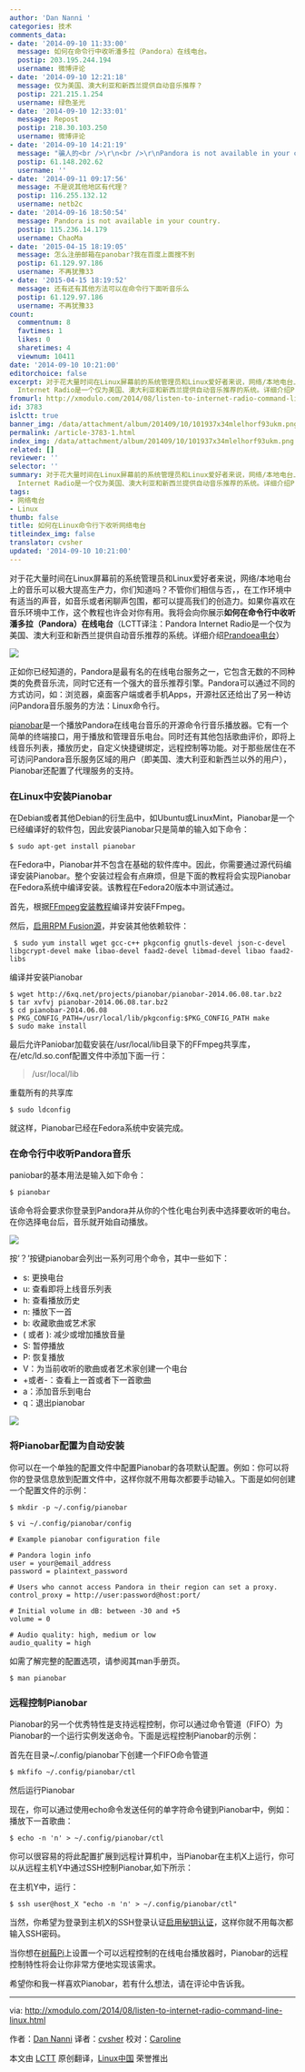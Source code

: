 ```yaml
---
author: 'Dan Nanni '
categories: 技术
comments_data:
- date: '2014-09-10 11:33:00'
  message: 如何在命令行中收听潘多拉（Pandora）在线电台。
  postip: 203.195.244.194
  username: 微博评论
- date: '2014-09-10 12:21:18'
  message: 仅为美国、澳大利亚和新西兰提供自动音乐推荐？
  postip: 221.215.1.254
  username: 绿色圣光
- date: '2014-09-10 12:33:01'
  message: Repost
  postip: 218.30.103.250
  username: 微博评论
- date: '2014-09-10 14:21:19'
  message: "骗人的<br />\r\n<br />\r\nPandora is not available in your country"
  postip: 61.148.202.62
  username: ''
- date: '2014-09-11 09:17:56'
  message: 不是说其他地区有代理？
  postip: 116.255.132.12
  username: netb2c
- date: '2014-09-16 18:50:54'
  message: Pandora is not available in your country.
  postip: 115.236.14.179
  username: ChaoMa
- date: '2015-04-15 18:19:05'
  message: 怎么注册邮箱在panobar?我在百度上面搜不到
  postip: 61.129.97.186
  username: 不再犹豫33
- date: '2015-04-15 18:19:52'
  message: 还有还有其他方法可以在命令行下面听音乐么
  postip: 61.129.97.186
  username: 不再犹豫33
count:
  commentnum: 8
  favtimes: 1
  likes: 0
  sharetimes: 4
  viewnum: 10411
date: '2014-09-10 10:21:00'
editorchoice: false
excerpt: 对于花大量时间在Linux屏幕前的系统管理员和Linux爱好者来说，网络/本地电台上的音乐可以极大提高生产力，你们知道吗？不管你们相信与否，，在工作环境中有适当的声音，如音乐或者闲聊声包围，都可以提高我们的创造力。如果你喜欢在音乐环境中工作，这个教程也许会对你有用。我将会向你展示如何在命令行中收听潘多拉（Pandora）在线电台（LCTT译注：Pandora
  Internet Radio是一个仅为美国、澳大利亚和新西兰提供自动音乐推荐的系统。详细介绍Prandoea电台）
fromurl: http://xmodulo.com/2014/08/listen-to-internet-radio-command-line-linux.html
id: 3783
islctt: true
banner_img: /data/attachment/album/201409/10/101937x34mlelhorf93ukm.png
permalink: /article-3783-1.html
index_img: /data/attachment/album/201409/10/101937x34mlelhorf93ukm.png.thumb.jpg
related: []
reviewer: ''
selector: ''
summary: 对于花大量时间在Linux屏幕前的系统管理员和Linux爱好者来说，网络/本地电台上的音乐可以极大提高生产力，你们知道吗？不管你们相信与否，，在工作环境中有适当的声音，如音乐或者闲聊声包围，都可以提高我们的创造力。如果你喜欢在音乐环境中工作，这个教程也许会对你有用。我将会向你展示如何在命令行中收听潘多拉（Pandora）在线电台（LCTT译注：Pandora
  Internet Radio是一个仅为美国、澳大利亚和新西兰提供自动音乐推荐的系统。详细介绍Prandoea电台）
tags:
- 网络电台
- Linux
thumb: false
title: 如何在Linux命令行下收听网络电台
titleindex_img: false
translator: cvsher
updated: '2014-09-10 10:21:00'
---
```


对于花大量时间在Linux屏幕前的系统管理员和Linux爱好者来说，网络/本地电台上的音乐可以极大提高生产力，你们知道吗？不管你们相信与否，，在工作环境中有适当的声音，如音乐或者闲聊声包围，都可以提高我们的创造力。如果你喜欢在音乐环境中工作，这个教程也许会对你有用。我将会向你展示**如何在命令行中收听潘多拉（Pandora）在线电台**（LCTT译注：Pandora Internet Radio是一个仅为美国、澳大利亚和新西兰提供自动音乐推荐的系统。详细介绍[Prandoea电台](http://zh.wikipedia.org/wiki/Pandora%E7%94%B5%E5%8F%B0)）


![](/data/attachment/album/201409/10/101937x34mlelhorf93ukm.png)


正如你已经知道的，Pandora是最有名的在线电台服务之一，它包含无数的不同种类的免费音乐流，同时它还有一个强大的音乐推荐引擎。Pandora可以通过不同的方式访问，如：浏览器，桌面客户端或者手机Apps，开源社区还给出了另一种访问Pandora音乐服务的方法：Linux命令行。


[pianobar](http://6xq.net/projects/pianobar/)是一个播放Pandora在线电台音乐的开源命令行音乐播放器。它有一个简单的终端接口，用于播放和管理音乐电台。同时还有其他包括歌曲评价，即将上线音乐列表，播放历史，自定义快捷键绑定，远程控制等功能。对于那些居住在不可访问Pandora音乐服务区域的用户（即美国、澳大利亚和新西兰以外的用户），Pianobar还配置了代理服务的支持。


### 在Linux中安装Pianobar


在Debian或者其他Debian的衍生品中，如Ubuntu或LinuxMint，Pianobar是一个已经编译好的软件包，因此安装Pianobar只是简单的输入如下命令：



```
$ sudo apt-get install pianobar
```

在Fedora中，Pianobar并不包含在基础的软件库中。因此，你需要通过源代码编译安装Pianobar。整个安装过程会有点麻烦，但是下面的教程将会实现Pianobar在Fedora系统中编译安装。该教程在Fedora20版本中测试通过。


首先，根据[FFmpeg安装教程](http://ask.xmodulo.com/compile-ffmpeg-centos-fedora-rhel.html)编译并安装FFmpeg。


然后，[启用RPM Fusion源](http://xmodulo.com/2013/06/how-to-install-rpm-fusion-on-fedora.html)，并安装其他依赖软件：



```
 $ sudo yum install wget gcc-c++ pkgconfig gnutls-devel json-c-devel libgcrypt-devel make libao-devel faad2-devel libmad-devel libao faad2-libs 

```

编译并安装Pianobar



```
$ wget http://6xq.net/projects/pianobar/pianobar-2014.06.08.tar.bz2
$ tar xvfvj pianobar-2014.06.08.tar.bz2
$ cd pianobar-2014.06.08
$ PKG_CONFIG_PATH=/usr/local/lib/pkgconfig:$PKG_CONFIG_PATH make
$ sudo make install 

```

最后允许Paniobar加载安装在/usr/local/lib目录下的FFmpeg共享库，在/etc/ld.so.conf配置文件中添加下面一行：



> 
> /usr/local/lib
> 
> 
> 


重载所有的共享库



```
$ sudo ldconfig
```

就这样，Pianobar已经在Fedora系统中安装完成。


### 在命令行中收听Pandora音乐


paniobar的基本用法是输入如下命令：



```
$ pianobar
```

该命令将会要求你登录到Pandora并从你的个性化电台列表中选择要收听的电台。在你选择电台后，音乐就开始自动播放。


[![](https://camo.githubusercontent.com/0383ef103ac27fa88f64d617abb1062e08fa3913/68747470733a2f2f6661726d362e737461746963666c69636b722e636f6d2f353535322f31343939333332303330315f353865353862353831305f7a2e6a7067)](https://camo.githubusercontent.com/0383ef103ac27fa88f64d617abb1062e08fa3913/68747470733a2f2f6661726d362e737461746963666c69636b722e636f6d2f353535322f31343939333332303330315f353865353862353831305f7a2e6a7067)


按‘？’按键pianobar会列出一系列可用个命令，其中一些如下：


* s: 更换电台
* u: 查看即将上线音乐列表
* h: 查看播放历史
* n: 播放下一首
* b: 收藏歌曲或艺术家
* ( 或者 ): 减少或增加播放音量
* S: 暂停播放
* P: 恢复播放
* V：为当前收听的歌曲或者艺术家创建一个电台
* +或者-：查看上一首或者下一首歌曲
* a：添加音乐到电台
* q：退出pianobar


[![](https://camo.githubusercontent.com/41a4c1b31786757da6a60c43a671bb9c775fd58a/68747470733a2f2f6661726d362e737461746963666c69636b722e636f6d2f353535392f31343939333332363939315f636364666664306661365f7a2e6a7067)](https://camo.githubusercontent.com/41a4c1b31786757da6a60c43a671bb9c775fd58a/68747470733a2f2f6661726d362e737461746963666c69636b722e636f6d2f353535392f31343939333332363939315f636364666664306661365f7a2e6a7067)


### 将Pianobar配置为自动安装


你可以在一个单独的配置文件中配置Pianobar的各项默认配置。例如：你可以将你的登录信息放到配置文件中，这样你就不用每次都要手动输入。下面是如何创建一个配置文件的示例：



```
$ mkdir -p ~/.config/pianobar
```


```
$ vi ~/.config/pianobar/config
```


```
# Example pianobar configuration file

# Pandora login info
user = your@email_address
password = plaintext_password

# Users who cannot access Pandora in their region can set a proxy.
control_proxy = http://user:password@host:port/

# Initial volume in dB: between -30 and +5
volume = 0

# Audio quality: high, medium or low
audio_quality = high

```

如需了解完整的配置选项，请参阅其man手册页。



```
$ man pianobar

```

### 远程控制Pianobar


Pianobar的另一个优秀特性是支持远程控制，你可以通过命令管道（FIFO）为Pianobar的一个运行实例发送命令。下面是远程控制Pianobar的示例：


首先在目录~/.config/pianobar下创建一个FIFO命令管道



```
$ mkfifo ~/.config/pianobar/ctl
```

然后运行Pianobar


现在，你可以通过使用echo命令发送任何的单字符命令键到Pianobar中，例如：播放下一首歌曲：



```
$ echo -n 'n' > ~/.config/pianobar/ctl
```

你可以很容易的将此配置扩展到远程计算机中，当Pianobar在主机X上运行，你可以从远程主机Y中通过SSH控制Pianobar,如下所示：


在主机Y中，运行：



```
$ ssh user@host_X "echo -n 'n' > ~/.config/pianobar/ctl"
```

当然，你希望为登录到主机X的SSH登录认证[启用秘钥认证](http://xmodulo.com/2012/04/how-to-enable-ssh-login-without.html)，这样你就不用每次都输入SSH密码。


当你想在[树莓Pi](http://xmodulo.com/go/raspberrypi)上设置一个可以远程控制的在线电台播放器时，Pianobar的远程控制特性将会让你非常方便地实现该需求。


希望你和我一样喜欢Pianobar，若有什么想法，请在评论中告诉我。




---


via: <http://xmodulo.com/2014/08/listen-to-internet-radio-command-line-linux.html>


作者：[Dan Nanni](http://xmodulo.com/author/nanni) 译者：[cvsher](https://github.com/cvsher) 校对：[Caroline](https://github.com/carolinewuyan)


本文由 [LCTT](https://github.com/LCTT/TranslateProject) 原创翻译，[Linux中国](http://linux.cn/) 荣誉推出